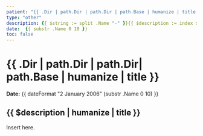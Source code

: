 ```yaml
---
patient: "{{ .Dir | path.Dir | path.Dir | path.Base | humanize | title }}"
type: "other"
description: {{ $string := split .Name "-" }}{{ $description := index $string 5 }}"{{ $description | humanize | title }}"
date:  {{ substr .Name 0 10 }}
toc: false
---
```


# {{ .Dir | path.Dir | path.Dir| path.Base | humanize | title }}

**Date:** {{ dateFormat "2 January 2006" (substr .Name 0 10) }}

## {{ $description | humanize | title }}

Insert here.
